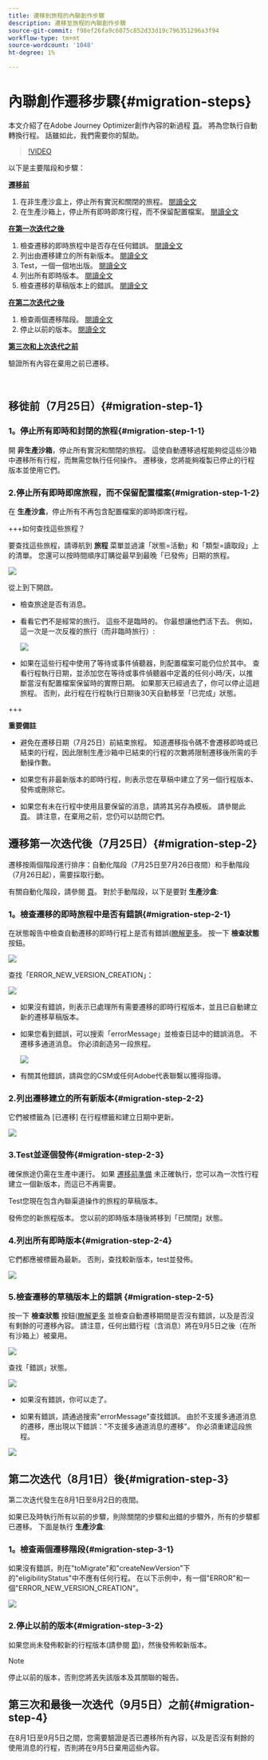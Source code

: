 ```yaml
---
title: 遷移到旅程的內聯創作步驟
description: 遷移至旅程的內聯創作步驟
source-git-commit: f98ef26fa9c6075c852d33d19c796351296a3f94
workflow-type: tm+mt
source-wordcount: '1048'
ht-degree: 1%

---
```



# 內聯創作遷移步驟{#migration-steps}

本文介紹了在Adobe Journey Optimizer創作內容的新過程 [頁](../rn/inline-messages.md)。 將為您執行自動轉換行程。 話雖如此，我們需要你的幫助。

>[!VIDEO](https://video.tv.adobe.com/v/344699)

以下是主要階段和步驟：

**[遷移前](../rn/inline-messages-steps.md#migration-step-1)**

1. 在非生產沙盒上，停止所有實況和關閉的旅程。 [閱讀全文](../rn/inline-messages-steps.md#migration-step-1-1)
1. 在生產沙箱上，停止所有即時即席行程，而不保留配置檔案。 [閱讀全文](../rn/inline-messages-steps.md#migration-step-1-2)

**[在第一次迭代之後](../rn/inline-messages-steps.md#migration-step-2)**

1. 檢查遷移的即時旅程中是否存在任何錯誤。 [閱讀全文](../rn/inline-messages-steps.md#migration-step-2-1)
1. 列出由遷移建立的所有新版本。 [閱讀全文](../rn/inline-messages-steps.md#migration-step-2-2)
1. Test，一個一個地出版。 [閱讀全文](../rn/inline-messages-steps.md#migration-step-2-3)
1. 列出所有即時版本。 [閱讀全文](../rn/inline-messages-steps.md#migration-step-2-4)
1. 檢查遷移的草稿版本上的錯誤。 [閱讀全文](../rn/inline-messages-steps.md#migration-step-2-5)

**[在第二次迭代之後](../rn/inline-messages-steps.md#migration-step-3)**

1. 檢查兩個遷移階段。 [閱讀全文](../rn/inline-messages-steps.md#migration-step-3-1)
1. 停止以前的版本。 [閱讀全文](../rn/inline-messages-steps.md#migration-step-3-2)

**[第三次和上次迭代之前](../rn/inline-messages-steps.md#migration-step-4)**

驗證所有內容在棄用之前已遷移。

<br>

## 移徙前（7月25日）{#migration-step-1}

### 1。停止所有即時和封閉的旅程{#migration-step-1-1}

開 **非生產沙箱**，停止所有實況和關閉的旅程。 這使自動遷移過程能夠從這些沙箱中遷移所有行程，而無需您執行任何操作。 遷移後，您將能夠複製已停止的行程版本並使用它們。

### 2.停止所有即時即席旅程，而不保留配置檔案{#migration-step-1-2}

在 **生產沙盒**，停止所有不再包含配置檔案的即時即席行程。

+++如何查找這些旅程？

要查找這些旅程，請導航到 **旅程** 菜單並過濾「狀態=活動」和「類型=讀取段」上的清單。 您還可以按時間順序訂購從最早到最晚「已發佈」日期的旅程。

![](assets/inline-migration-steps1.png)

從上到下開啟。

* 檢查旅途是否有消息。
* 看看它們不是經常的旅行。 這些不是臨時的。 你最想讓他們活下去。 例如，這一次是一次反複的旅行（而非臨時旅行）:

   ![](assets/inline-migration-steps2.png)

* 如果在這些行程中使用了等待或事件偵聽器，則配置檔案可能仍位於其中。 查看行程執行日期，並添加您在等待或事件偵聽器中定義的任何小時/天，以推斷當沒有配置檔案保留時的實際日期。 如果那天已經過去了，你可以停止這趟旅程。 否則，此行程在行程執行日期後30天自動移至「已完成」狀態。

+++

**重要備註**

* 避免在遷移日期（7月25日）前結束旅程。 知道遷移指令碼不會遷移即時或已結束的行程，因此限制生產沙箱中已結束的行程的次數將限制遷移後所需的手動操作數。

* 如果您有非最新版本的即時行程，則表示您在草稿中建立了另一個行程版本、發佈或刪除它。

* 如果您有未在行程中使用且要保留的消息，請將其另存為模板。 請參閱此 [頁](../design/email-templates.md#save-as-template)。 請注意，在棄用之前，您仍可以訪問它們。

## 遷移第一次迭代後（7月25日）{#migration-step-2}

遷移按兩個階段進行排序：自動化階段（7月25日至7月26日夜間）和手動階段（7月26日起），需要採取行動。

有關自動化階段，請參閱 [頁](../rn/inline-messages.md#process)。 對於手動階段，以下是要對 **生產沙盒**:

<!--
_On non-production sandboxes:_

**1. Check the migration status report for any error**

Click the **Check status** button in the top banner and check that there has been no error during the automatic migration and that there is nothing left to migrate. 

![](assets/inline-migration-steps3.png)

Look for the "ERROR" status. 

![](assets/inline-migration-steps4.png)

* If there is no error, you are good to go.
* If there are errors, look for the error by searching "errorMessage". The following error is expected as migration of multi-channel messages is not supported: "Migration of multi-channel messages is not supported". You will have to rebuild this journey.

    ![](assets/inline-migration-steps5.png)

_On the production sandbox:_

-->

### 1。檢查遷移的即時旅程中是否有錯誤{#migration-step-2-1}

在狀態報告中檢查自動遷移的即時行程上是否有錯誤([瞭解更多](../rn/inline-messages.md#status)。 按一下 **檢查狀態** 按鈕。

![](assets/inline-migration-steps3.png)

查找「ERROR_NEW_VERSION_CREATION」：

![](assets/inline-migration-steps6.png)

* 如果沒有錯誤，則表示已處理所有需要遷移的即時行程版本，並且已自動建立新的遷移草稿版本。

* 如果您看到錯誤，可以搜索「errorMessage」並檢查日誌中的錯誤消息。 不遷移多通道消息。 你必須創造另一段旅程。

   ![](assets/inline-migration-steps5.png)

* 有關其他錯誤，請與您的CSM或任何Adobe代表聯繫以獲得指導。

### 2.列出遷移建立的所有新版本{#migration-step-2-2}

它們被標籤為 [已遷移] 在行程標籤和建立日期中更新。

![](assets/inline-migration-steps7.png)

### 3.Test並逐個發佈{#migration-step-2-3}

確保旅途仍需在生產中運行。 如果 [遷移前準備](../rn/inline-messages-steps.md#migration-step-1) 未正確執行，您可以為一次性行程建立一個新版本，而這已不再需要。

Test您現在包含內聯渠道操作的旅程的草稿版本。

發佈您的新旅程版本。 您以前的即時版本隨後將移到「已關閉」狀態。

### 4.列出所有即時版本{#migration-step-2-4}

它們都應被標籤為最新。 否則，查找較新版本，test並發佈。

![](assets/inline-migration-steps8.png)

### 5.檢查遷移的草稿版本上的錯誤 {#migration-step-2-5}

按一下 **檢查狀態** 按鈕([瞭解更多](../rn/inline-messages.md#status) 並檢查自動遷移期間是否沒有錯誤，以及是否沒有剩餘的可遷移內容。 請注意，任何出錯行程（含消息）將在9月5日之後（在所有沙箱上）被棄用。

![](assets/inline-migration-steps11.png)

查找「錯誤」狀態。

![](assets/inline-migration-steps9.png)

* 如果沒有錯誤，你可以走了。

* 如果有錯誤，請通過搜索&quot;errorMessage&quot;查找錯誤。 由於不支援多通道消息的遷移，應出現以下錯誤：&quot;不支援多通道消息的遷移&quot;。 你必須重建這段旅程。

![](assets/inline-migration-steps5.png)

## 第二次迭代（8月1日）後{#migration-step-3}

第二次迭代發生在8月1日至8月2日的夜間。

<!--
_On non-production sandboxes:_

**1. Check at the status report**

Click the **Check status** button in the top banner and check that all journeys have been migrated and there's nothing left to migrate. If there is an error or something left to migrate, please reach out to your CSM or Adobe representative for guidance.

-->

如果已及時執行所有以前的步驟，則除關閉的步驟和出錯的步驟外，所有的步驟都已遷移。 下面是執行 **生產沙盒**:

### 1。檢查兩個遷移階段{#migration-step-3-1}

如果沒有錯誤，則在&quot;toMigrate&quot;和&quot;createNewVersion&quot;下的&quot;eligibilityStatus&quot;中不應有任何行程。 在以下示例中，有一個&quot;ERROR&quot;和一個&quot;ERROR_NEW_VERSION_CREATION&quot;。

![](assets/inline-migration-steps10.png)

### 2.停止以前的版本{#migration-step-3-2}

如果您尚未發佈較新的行程版本(請參閱 [節](../rn/inline-messages-steps.md#migration-step-2-3))，然後發佈較新版本。

>[!NOTE]
>
>停止以前的版本，否則您將丟失該版本及其關聯的報告。

## 第三次和最後一次迭代（9月5日）之前{#migration-step-4}

在8月1日至9月5日之間，您需要驗證是否已遷移所有內容，以及是否沒有剩餘的使用消息的行程，否則將在9月5日棄用這些內容。

